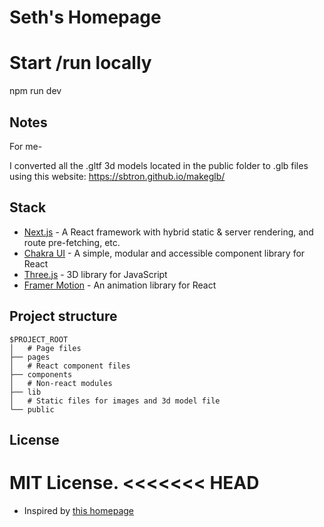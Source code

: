 # Seth's Homepage
# Start /run locally
npm run dev 

## Notes

For me-

I converted all the .gltf 3d models located in the public folder to .glb files using this website: https://sbtron.github.io/makeglb/




## Stack

- [Next.js](https://nextjs.org/) - A React framework with hybrid static & server rendering, and route pre-fetching, etc.
- [Chakra UI](https://chakra-ui.com/) - A simple, modular and accessible component library for React
- [Three.js](https://threejs.org/) - 3D library for JavaScript
- [Framer Motion](https://www.framer.com/motion/) - An animation library for React

## Project structure

```
$PROJECT_ROOT
│   # Page files
├── pages
│   # React component files
├── components
│   # Non-react modules
├── lib
│   # Static files for images and 3d model file
└── public
```

## License

MIT License.
<<<<<<< HEAD
=======



- Inspired by [this homepage](https://www.craftz.dog/)
